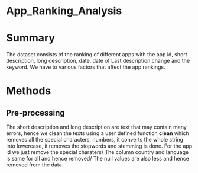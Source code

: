 # App_Ranking_Analysis
# Summary
The dataset consists of the ranking of different apps with the app id, short description, long description, date, date of Last description change	and the keyword. We have to various factors that affect the app rankings.
# Methods
## Pre-processing
The short description and long description are text that may contain many errors, hence we clean the texts using a user defined function **clean** which removes all the special characters, numbers, it converts the whole string into lowercase, it removes the stopwords and stemming is done. For the app id we just remove the special charaters/
The column country and language is same for all and hence removed/
The null values are also less and hence removed from the data
